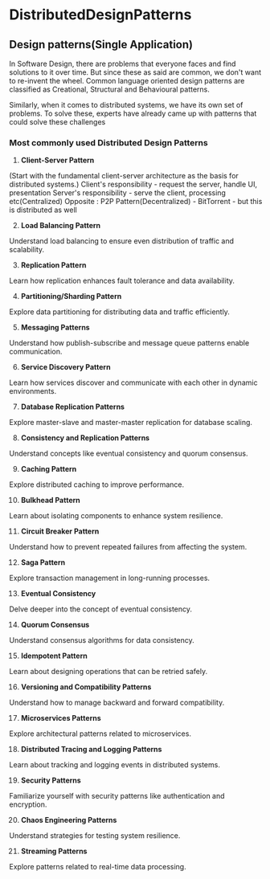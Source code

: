 # DistributedDesignPatterns

## Design patterns(Single Application)
In Software Design, there are problems that everyone faces and find solutions to it over time. But since these as said are common, we don't want to re-invent the wheel.
Common language oriented design patterns are classified as Creational, Structural and Behavioural patterns.

Similarly, when it comes to distributed systems, we have its own set of problems. To solve these, experts have already came up with patterns that could solve these challenges

### Most commonly used Distributed Design Patterns

1. **Client-Server Pattern**

(Start with the fundamental client-server architecture as the basis for distributed systems.)
Client's responsibility - request the server, handle UI, presentation
Server's responsibility - serve the client, processing etc(Centralized)
Opposite :  P2P Pattern(Decentralized) - BitTorrent - but this is distributed as well

2. **Load Balancing Pattern**

Understand load balancing to ensure even distribution of traffic and scalability.

3. **Replication Pattern**

Learn how replication enhances fault tolerance and data availability.

4. **Partitioning/Sharding Pattern**

Explore data partitioning for distributing data and traffic efficiently.

5. **Messaging Patterns**

Understand how publish-subscribe and message queue patterns enable communication.

6. **Service Discovery Pattern**

Learn how services discover and communicate with each other in dynamic environments.

7. **Database Replication Patterns**

Explore master-slave and master-master replication for database scaling.

8. **Consistency and Replication Patterns**

Understand concepts like eventual consistency and quorum consensus.

9. **Caching Pattern**

Explore distributed caching to improve performance.

10. **Bulkhead Pattern**

Learn about isolating components to enhance system resilience.

11. **Circuit Breaker Pattern**

Understand how to prevent repeated failures from affecting the system.

12. **Saga Pattern**

Explore transaction management in long-running processes.

13. **Eventual Consistency**

Delve deeper into the concept of eventual consistency.

14. **Quorum Consensus**

Understand consensus algorithms for data consistency.

15. **Idempotent Pattern**

Learn about designing operations that can be retried safely.

16. **Versioning and Compatibility Patterns**

Understand how to manage backward and forward compatibility.

17. **Microservices Patterns**

Explore architectural patterns related to microservices.

18. **Distributed Tracing and Logging Patterns**

Learn about tracking and logging events in distributed systems.

19. **Security Patterns**

Familiarize yourself with security patterns like authentication and encryption.

20. **Chaos Engineering Patterns**

Understand strategies for testing system resilience.

21. **Streaming Patterns**

Explore patterns related to real-time data processing.